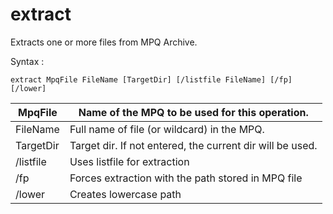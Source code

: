 # extract

<snippet id="main">

Extracts one or more files from MPQ Archive.

Syntax
:
```
extract MpqFile FileName [TargetDir] [/listfile FileName] [/fp] [/lower]
```

| MpqFile   | Name of the MPQ to be used for this operation.            |
|-----------|-----------------------------------------------------------|
| FileName  | Full name of file (or wildcard) in the MPQ.               |
| TargetDir | Target dir. If not entered, the current dir will be used. |
| /listfile | Uses listfile for extraction                              |
| /fp       | Forces extraction with the path stored in MPQ file        |
| /lower    | Creates lowercase path                                    |

</snippet>